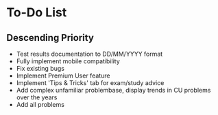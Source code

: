 # To-Do List

## Descending Priority
- Test results documentation to DD/MM/YYYY format
- Fully implement mobile compatibility
- Fix existing bugs
- Implement Premium User feature
- Implement 'Tips & Tricks' tab for exam/study advice
- Add complex unfamiliar problembase, display trends in CU problems over the years 
- Add all problems
